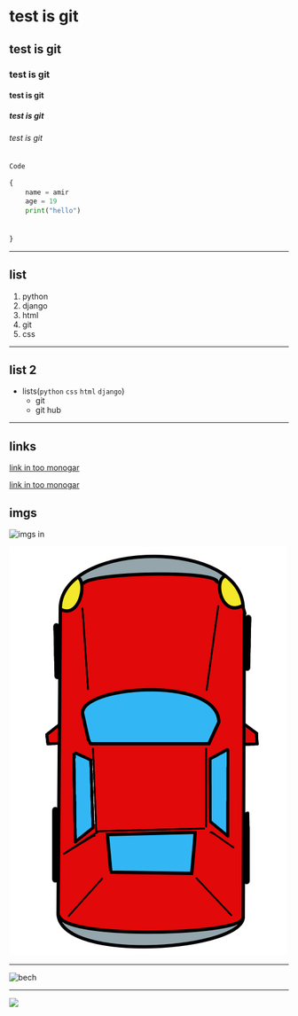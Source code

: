 # test is git
## test is git
### test is git
#### test is git
##### test is git
###### test is git

`Code`

```python
{
    name = amir
    age = 19
    print("hello")


}
```
___

## list
1. python
2. django
3. html
4. git 
5. css
___
## list 2
- lists(`python` `css` `html` `django`)
    - git
    - git hub
___
## links
[link in too monogar](https://academy.rayanita.com)

[link in too monogar](https://academy.rayanita.com)

## imgs
![imgs in](https://www.frs-baltic.com/fileadmin/_processed_/b/2/csm_frs-kind-in-jasmund-therme_a24e08e530.jpg)

![dddd dd](car.png)

___

![bech](https://camo.githubusercontent.com/16ec44b4541839c4c94851e8bad16864e5130968b00535808864d73003407f51/68747470733a2f2f696d672e736869656c64732e696f2f62616467652f6e76696469612d677478253230313635302d2532333736423930302e7376673f267374796c653d666f722d7468652d6261646765266c6f676f3d6e7669646961266c6f676f436f6c6f723d7768697465)

___

![](https://img.shields.io/badge/Django-092E20?style=for-the-badge&logo=django&logoColor=green)